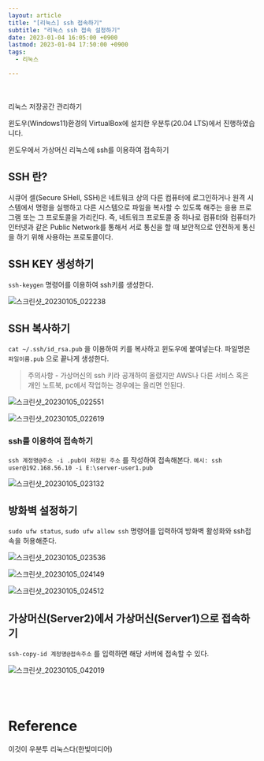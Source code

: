 ```yaml
---
layout: article
title: "[리눅스] ssh 접속하기"
subtitle: "리눅스 ssh 접속 설정하기"
date: 2023-01-04 16:05:00 +0900
lastmod: 2023-01-04 17:50:00 +0900
tags: 
  - 리눅스

---
```

<br><br>
리눅스 저장공간 관리하기

<!--more-->  
윈도우(Windows11)환경의 VirtualBox에 설치한 우분투(20.04 LTS)에서 진행하였습니다.<br/>


윈도우에서 가상머신 리눅스에 ssh를 이용하여 접속하기<br/>

## SSH 란?

시큐어 셀(Secure SHell, SSH)은 네트워크 상의 다른 컴퓨터에 로그인하거나 원격 시스템에서 명령을 실행하고 다른 시스템으로 파일을 복사할 수 있도록 해주는 응용 프로그램 또는 그 프로토콜을 가리킨다. 즉, 네트워크 프로토콜 중 하나로 컴퓨터와 컴퓨터가 인터넷과 같은 Public Network를 통해서 서로 통신을 할 때 보안적으로 안전하게 통신을 하기 위해 사용하는 프로토콜이다.

## SSH KEY 생성하기

`ssh-keygen` 명령어를 이용하여 ssh키를 생성한다.<br/>

![스크린샷_20230105_022238](https://user-images.githubusercontent.com/99805929/210731038-03910cab-ee08-4b5d-851f-2e5670628add.png)<br/>

## SSH 복사하기

`cat ~/.ssh/id_rsa.pub` 을 이용하여 키를 복사하고 윈도우에 붙여넣는다. 파일명은 `파일이름.pub` 으로 끝나게 생성한다.<br/>
> 주의사항 - 가상머신의 ssh 키라 공개하여 올렸지만 AWS나 다른 서비스 혹은 개인 노트북, pc에서 작업하는 경우에는 올리면 안된다.

![스크린샷_20230105_022551](https://user-images.githubusercontent.com/99805929/210731410-1fbf9311-c9c7-434e-a40d-6ebc7b525500.png)<br/>

![스크린샷_20230105_022619](https://user-images.githubusercontent.com/99805929/210731415-07147cac-a542-48a9-975e-8fb204521625.png)<br/>

### ssh를 이용하여 접속하기

`ssh 계정명@주소 -i .pub이 저장된 주소` 를 작성하여 접속해본다. `예시: ssh user@192.168.56.10 -i E:\server-user1.pub`

![스크린샷_20230105_023132](https://user-images.githubusercontent.com/99805929/210732074-422655d2-2667-4dad-8dc1-99977c3cd6bd.png)<br/>

## 방화벽 설정하기

`sudo ufw status`, `sudo ufw allow ssh` 명령어를 입력하여 방화벽 활성화와 ssh접속을 허용해준다.<br/>

![스크린샷_20230105_023536](https://user-images.githubusercontent.com/99805929/210733102-f23b02c9-438a-423e-a920-230b2557c807.png)<br/>

![스크린샷_20230105_024149](https://user-images.githubusercontent.com/99805929/210733156-203b4d8b-a8d4-45ba-9904-77f08649c638.png)<br/>

![스크린샷_20230105_024512](https://user-images.githubusercontent.com/99805929/210733158-85a0de76-baef-47a2-9406-0b9837f16f4a.png)<br/>

## 가상머신(Server2)에서 가상머신(Server1)으로 접속하기

`ssh-copy-id 계정명@접속주소` 를 입력하면 해당 서버에 접속할 수 있다.

![스크린샷_20230105_042019](https://user-images.githubusercontent.com/99805929/210734262-3a6f2d69-d301-466e-8f59-409a6345ec94.png)<br/>






<br/>
<br/>

# Reference
이것이 우분투 리눅스다(한빛미디어)